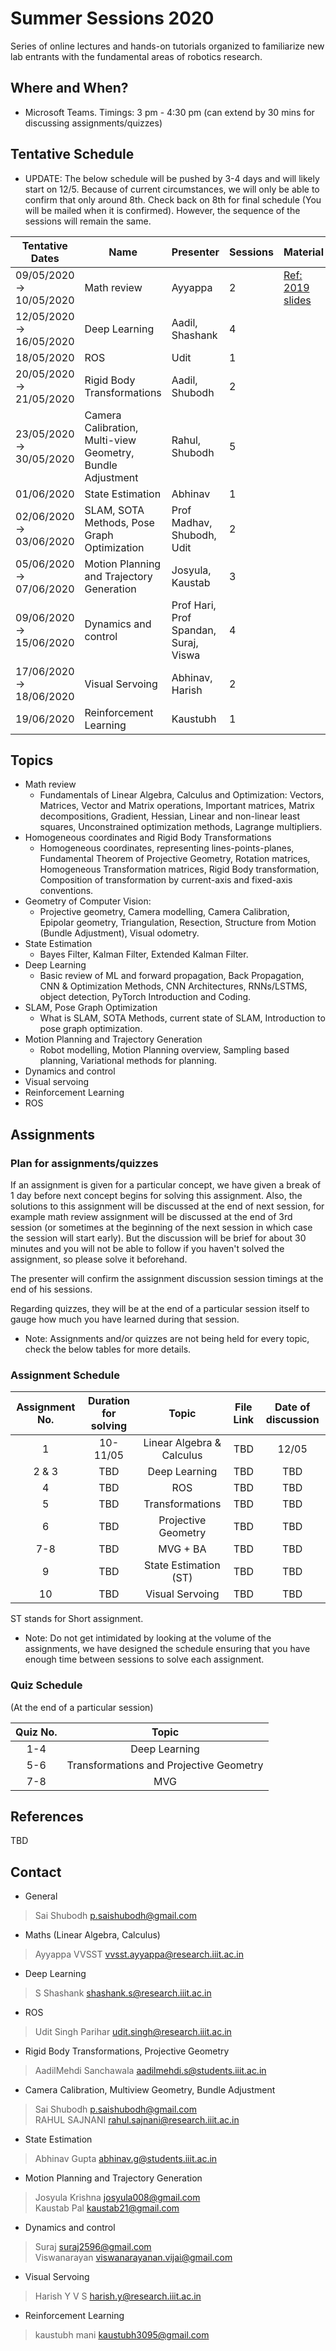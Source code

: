 # Summer Sessions 2020
Series of online lectures and hands-on tutorials organized to familiarize new lab entrants with the fundamental areas of robotics research.

## Where and When?
* Microsoft Teams. Timings: 3 pm - 4:30 pm (can extend by 30 mins for discussing assignments/quizzes)

## Tentative Schedule
* UPDATE: The below schedule will be pushed by 3-4 days and will likely start on 12/5. Because of current circumstances, we will only be able to confirm that only around 8th. Check back on 8th for final schedule (You will be mailed when it is confirmed). However, the sequence of the sessions will remain the same.


﻿Tentative Dates         |  Name                                                        |  Presenter                              |  Sessions  |  Material
-------------------------|--------------------------------------------------------------|-----------------------------------------|------------|----------
09/05/2020 → 10/05/2020  |  Math review                                                 |  Ayyappa                                |  2         | [Ref: 2019 slides](lecture-slides/maths/)
12/05/2020 → 16/05/2020  |  Deep Learning                                               |  Aadil, Shashank                        |  4         |
18/05/2020               |  ROS                                                         |  Udit                                   |  1         |
20/05/2020 → 21/05/2020  |  Rigid Body Transformations                                  |  Aadil, Shubodh                         |  2         |
23/05/2020 → 30/05/2020  |  Camera Calibration, Multi-view Geometry, Bundle Adjustment  |  Rahul, Shubodh                         |  5         |
01/06/2020               |  State Estimation                                            |  Abhinav                                |  1         |
02/06/2020 → 03/06/2020  |  SLAM, SOTA Methods, Pose Graph Optimization                 |  Prof Madhav, Shubodh, Udit             |  2         |
05/06/2020 → 07/06/2020  |  Motion Planning and Trajectory Generation                   |  Josyula, Kaustab                       |  3         |
09/06/2020 → 15/06/2020  |  Dynamics and control                                        |  Prof Hari, Prof Spandan, Suraj, Viswa  |  4         |
17/06/2020 → 18/06/2020  |  Visual Servoing                                             |  Abhinav, Harish                        |  2         |
19/06/2020               |  Reinforcement Learning                                      |  Kaustubh                               |  1         |


## Topics

* Math review
    * Fundamentals of Linear Algebra, Calculus and Optimization: Vectors, Matrices, Vector and Matrix operations, Important matrices, Matrix decompositions, Gradient, Hessian, Linear and non-linear least squares, Unconstrained optimization methods, Lagrange multipliers.
* Homogeneous coordinates and Rigid Body Transformations
    * Homogeneous coordinates, representing lines-points-planes, Fundamental Theorem of Projective Geometry, Rotation matrices, Homogeneous Transformation matrices, Rigid Body transformation, Composition of transformation by current-axis and fixed-axis conventions.
* Geometry of Computer Vision:
    * Projective geometry, Camera modelling, Camera Calibration, Epipolar geometry, Triangulation, Resection, Structure from Motion (Bundle Adjustment), Visual odometry.
* State Estimation
    * Bayes Filter, Kalman Filter, Extended Kalman Filter.
* Deep Learning
    * Basic review of ML and forward propagation, Back Propagation, CNN & Optimization Methods, CNN Architectures, RNNs/LSTMS, object detection, PyTorch Introduction and Coding.
* SLAM, Pose Graph Optimization
    * What is SLAM, SOTA Methods, current state of SLAM, Introduction to pose graph optimization.
* Motion Planning and Trajectory Generation
    * Robot modelling, Motion Planning overview, Sampling based planning, Variational methods for planning.
* Dynamics and control
* Visual servoing
* Reinforcement Learning
* ROS


## Assignments

### Plan for assignments/quizzes

If an assignment is given for a particular concept, we have given a break of 1 day before next concept begins for solving this assignment. Also, the solutions to this assignment will be discussed at the end of next session, for example math review assignment will be discussed at the end of 3rd session (or sometimes at the beginning of the next session in which case the session will start early). But the discussion will be brief for about 30 minutes and you will not be able to follow if you haven't solved the assignment, so please solve it beforehand. 

The presenter will confirm the assignment discussion session timings at the end of his sessions.

Regarding quizzes, they will be at the end of a particular session itself to gauge how much you have learned during that session.

* Note: Assignments and/or quizzes are not being held for every topic, check the below tables for more details. 

### Assignment Schedule
| Assignment No. | Duration for solving |       Topic      |       File Link        | Date of discussion|
|:--------------:|:------------:|:----------------:|:------------------:|:-------:|
|1 | 10-11/05 | Linear Algebra & Calculus| TBD | 12/05 |
|2 & 3| TBD | Deep Learning | TBD | TBD |
|4 | TBD | ROS | TBD | TBD |
|5 | TBD | Transformations | TBD | TBD |
|6 | TBD | Projective Geometry  | TBD | TBD |
|7-8 | TBD | MVG + BA | TBD | TBD |
|9 | TBD | State Estimation (ST)  | TBD | TBD |
|10| TBD | Visual Servoing | TBD | TBD |

ST stands for Short assignment.

* Note: Do not get intimidated by looking at the volume of the assignments, we have designed the schedule ensuring that you have enough time between sessions to solve each assignment.

### Quiz Schedule
(At the end of a particular session)

| Quiz No. |     Topic      |
|:--------------:|:------------:|
|1-4 | Deep Learning| 
|5-6 | Transformations and Projective Geometry| 
|7-8 | MVG|

## References

TBD

## Contact
* General
>Sai Shubodh <p.saishubodh@gmail.com><br />
* Maths (Linear Algebra, Calculus)
>Ayyappa VVSST <vvsst.ayyappa@research.iiit.ac.in><br />
* Deep Learning
>S Shashank <shashank.s@research.iiit.ac.in><br />
* ROS
>Udit Singh Parihar <udit.singh@research.iiit.ac.in><br />
* Rigid Body Transformations, Projective Geometry
>AadilMehdi Sanchawala <aadilmehdi.s@students.iiit.ac.in><br />
* Camera Calibration, Multiview Geometry, Bundle Adjustment
>Sai Shubodh <p.saishubodh@gmail.com><br />
>RAHUL SAJNANI <rahul.sajnani@research.iiit.ac.in><br />
* State Estimation
> Abhinav Gupta <abhinav.g@students.iiit.ac.in><br />
* Motion Planning and Trajectory Generation	
> Josyula Krishna <josyula008@gmail.com><br />
> Kaustab Pal <kaustab21@gmail.com><br />
* Dynamics and control	
> Suraj <suraj2596@gmail.com><br />
> Viswanarayan <viswanarayanan.vijai@gmail.com><br />
* Visual Servoing
> Harish Y V S <harish.y@research.iiit.ac.in><br />
* Reinforcement Learning
>kaustubh mani <kaustubh3095@gmail.com><br />


